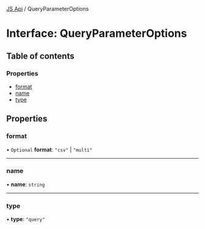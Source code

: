[JS Api](../index.md) / QueryParameterOptions

# Interface: QueryParameterOptions

## Table of contents

### Properties

- [format](QueryParameterOptions.md#format)
- [name](QueryParameterOptions.md#name)
- [type](QueryParameterOptions.md#type)

## Properties

### format

• `Optional` **format**: ``"csv"`` \| ``"multi"``

___

### name

• **name**: `string`

___

### type

• **type**: ``"query"``
